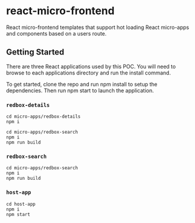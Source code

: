 # react-micro-frontend
React micro-frontend templates that support hot loading React micro-apps and components based on a users route.

## Getting Started

There are three React applications used by this POC. You will need to browse to each applications directory and run the install command.

To get started, clone the repo and run npm install to setup the dependencies. Then run npm start to launch the application.

### `redbox-details`
```
cd micro-apps/redbox-details
npm i

cd micro-apps/redbox-search
npm i
npm run build
```

### `redbox-search`
```
cd micro-apps/redbox-search
npm i
npm run build
```

### `host-app`
```
cd host-app
npm i
npm start
```
